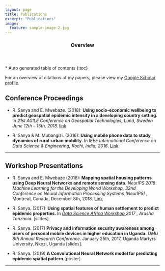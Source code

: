 ```yaml
---
layout: page
title: Publications
excerpt: "Publications"
image:
  feature: sample-image-2.jpg
---
```


<section id="table-of-contents" class="toc">
  <header>
    <h3>Overview</h3>
  </header>
<div id="drawer" markdown="1">
*  Auto generated table of contents
{:toc}
</div>
</section><!-- /#table-of-contents -->


For an overview of citations of my papers, please view my [Google Scholar profile](http://scholar.google.nl/citations?user=6GDfcqEAAAAJ&hl=nl).

## Conference Proceedings

* R. Sanya and E. Mwebaze. (2018): <b>Using socio-economic wellbeing to predict geospatial epidemic intensity in a developing country setting.</b> In <i>21st AGILE Conference on Geospatial Technologies, Lund, Sweden June 12th – 15th, 2018.</i> <a href="https://agile-online.org/conference/proceedings/proceedings-2018.">link</a> 

* R. Sanya & M. Mubangizi. (2016): <b>Using mobile phone data to study dynamics of rural-urban mobility.</b> In <i>IEEE International Conference on Data Science & Engineering, Kochi, India, 2016</i>. <a href = "https://ieeexplore.ieee.org/xpl/mostRecentIssue.jsp?punumber=7807432&filter=issueId%20EQ%20%227823929%22&pageNumber=2.">Link</a>

---

## Workshop Presentations

* R. Sanya and E. Mwebaze (2018): <b>Mapping spatial housing patterns using Deep Neural Networks and remote sensing data.</b> <i>NeurIPS 2018 Machine Learning for the Developing World Workshop, 32nd Conference on Neural Information Processing Systems (NeurIPS) </i>, Montreal, Canada, December 8th, 2018. <a href = "https://arxiv.org/abs/1812.10398">Link</a>

* R. Sanya. (2017):<b> Using spatial features of human settlement to predict epidemic properties.</b> In <i> <a href =" www.datascienceafrica.org/dsa2017/"> Data Science Africa Workshop </a> 2017 , Arusha Tanzania.</i> [slides]

* R. Sanya. (2017) <b>Privacy and information security awareness among users of personal mobile devices in higher education in Uganda.</b> <i>UMU 8th Annual Research Conference.</i> January 25th, 2017, Uganda Martyrs University, Nkozi, Uganda [slides]. 

* R. Sanya. (2019) <b>A Convolutional Neural Network model for predicting epidemic spatial pattern</b>.[poster]

---